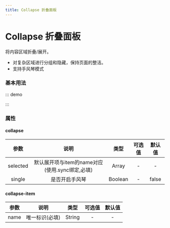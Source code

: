 ```yaml
---
title: Collapse 折叠面板
---
```

#  Collapse 折叠面板
将内容区域折叠/展开。
 - 对复杂区域进行分组和隐藏，保持页面的整洁。
 - 支持手风琴模式
### 基本用法
::: demo

   <template>
       <v-collapse :selected.sync="selected">
           <v-collapseitem name="p1" title="Title 1">
               I'm panel content
           </v-collapseitem>
           <v-collapseitem name="p2" title="Title 2">
                I'm panel content
           </v-collapseitem>
       </v-collapse>
       <h3>多层嵌套</h3>
       <v-collapse :selected.sync="selected1">
          <v-collapseitem name="p3" title="Title 1">
              I'm panel content
          </v-collapseitem>
          <v-collapseitem name="p4" title="Title 2">
           <v-collapse :selected.sync="selected2">
               <v-collapseitem name="p5" title="Title 3">
                   I'm panel content
               </v-collapseitem>
               <v-collapseitem name="p6" title="Title 4">
                    I'm panel content
               </v-collapseitem>
           </v-collapse>
          </v-collapseitem>
      </v-collapse>
      <h3>手风琴</h3>
      <v-collapse :selected.sync="arr3" single>
          <v-collapseitem name="p7" title="Title 1">
              I'm panel content
          </v-collapseitem>
          <v-collapseitem name="p8" title="Title 2">
              I'm panel content
          </v-collapseitem>
      </v-collapse>
   </template>
   
   <script>
   import vCollapse from '../../src/collapse/collapse'
   import vCollapseitem from '../../src/collapse/collapse-item'
   export default {
       data(){
           return {
               selected:['p2'],
               selected1:['p4'],
               selected2:['p4','p5'],
               arr3:['p8'],               
           }
       }, 
       components: {
           vCollapseitem,
           vCollapse
       },
   }
   </script>
:::
### 属性
#### collapse
| 参数 | 说明 | 类型 | 可选值 | 默认值 |
| :---: | :----: | :----: | :----: | :----: |
| selected  |默认展开项与item的name对应(使用.sync绑定,必填) | Array |- | - |
| single  |是否开启手风琴 | Boolean |- | false |
#### collapse-item
| 参数 | 说明 | 类型 | 可选值 | 默认值 |
| :---: | :----: | :----: | :----: | :----: |
| name  |唯一标识(必填) | String |- | - |
